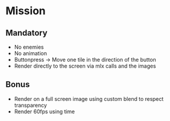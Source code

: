 # Mission

## Mandatory

* No enemies
* No animation
* Buttonpress -> Move one tile in the direction of the button
* Render directly to the screen via mlx calls and the images

## Bonus

* Render on a full screen image using custom blend to respect transparency
* Render 60fps using time
